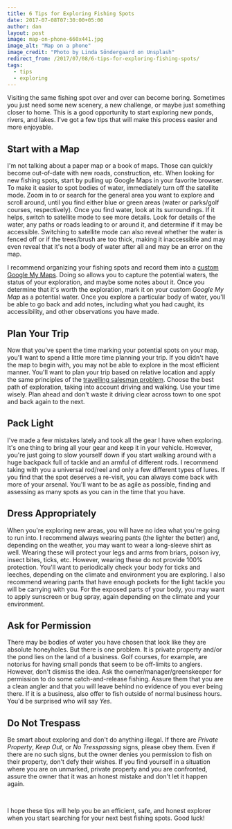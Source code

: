 ```yaml
---
title: 6 Tips for Exploring Fishing Spots
date: 2017-07-08T07:30:00+05:00
author: dan
layout: post
image: map-on-phone-660x441.jpg
image_alt: "Map on a phone"
image_credit: "Photo by Linda Söndergaard on Unsplash"
redirect_from: /2017/07/08/6-tips-for-exploring-fishing-spots/
tags:
  - tips
  - exploring
---
```

Visiting the same fishing spot over and over can become boring. Sometimes you just need some new scenery, a new challenge, or maybe just something closer to home. This is a good opportunity to start exploring new ponds, rivers, and lakes. I've got a few tips that will make this process easier and more enjoyable.

## Start with a Map

I'm not talking about a paper map or a book of maps. Those can quickly become out-of-date with new roads, construction, etc. When looking for new fishing spots, start by pulling up Google Maps in your favorite browser. To make it easier to spot bodies of water, immediately turn off the satellite mode. Zoom in to or search for the general area you want to explore and scroll around, until you find either blue or green areas (water or parks/golf courses, respectively). Once you find water, look at its surroundings. If it helps, switch to satellite mode to see more details. Look for details of the water, any paths or roads leading to or around it, and determine if it may be accessible. Switching to satellite mode can also reveal whether the water is fenced off or if the trees/brush are too thick, making it inaccessible and may even reveal that it's not a body of water after all and may be an error on the map.

I recommend organizing your fishing spots and record them into a <a href="https://www.google.com/maps/d/u/0/">custom Google My Maps</a>. Doing so allows you to capture the potential waters, the status of your exploration, and maybe some notes about it. Once you determine that it's worth the exploration, mark it on your custom *Google My Map* as a potential water. Once you explore a particular body of water, you'll be able to go back and add notes, including what you had caught, its accessibility, and other observations you have made.

## Plan Your Trip

Now that you've spent the time marking your potential spots on your map, you'll want to spend a little more time planning your trip. If you didn't have the map to begin with, you may not be able to explore in the most efficient manner. You'll want to plan your trip based on relative location and apply the same principles of the <a href="https://en.wikipedia.org/wiki/Travelling_salesman_problem">travelling salesman problem</a>. Choose the best path of exploration, taking into account driving and walking. Use your time wisely. Plan ahead and don't waste it driving clear across town to one spot and back again to the next.

## Pack Light

I've made a few mistakes lately and took all the gear I have when exploring. It's one thing to bring all your gear and keep it in your vehicle. However, you're just going to slow yourself down if you start walking around with a huge backpack full of tackle and an armful of different rods. I recommend taking with you a universal rod/reel and only a few different types of lures. If you find that the spot deserves a re-visit, you can always come back with more of your arsenal. You'll want to be as agile as possible, finding and assessing as many spots as you can in the time that you have.

## Dress Appropriately

When you're exploring new areas, you will have no idea what you're going to run into. I recommend always wearing pants (the lighter the better) and, depending on the weather, you may want to wear a long-sleeve shirt as well. Wearing these will protect your legs and arms from briars, poison ivy, insect bites, ticks, etc. However, wearing these do not provide 100% protection. You'll want to periodically check your body for ticks and leeches, depending on the climate and environment you are exploring. I also recommend wearing pants that have enough pockets for the light tackle you will be carrying with you. For the exposed parts of your body, you may want to apply sunscreen or bug spray, again depending on the climate and your environment.

## Ask for Permission

There may be bodies of water you have chosen that look like they are absolute honeyholes. But there is one problem. It is private property and/or the pond lies on the land of a business. Golf courses, for example, are notorius for having small ponds that seem to be off-limits to anglers. However, don't dismiss the idea. Ask the owner/manager/greenskeeper for permission to do some catch-and-release fishing. Assure them that you are a clean angler and that you will leave behind no evidence of you ever being there. If it is a business, also offer to fish outside of normal business hours. You'd be surprised who will say *Yes*.

## Do Not Trespass

Be smart about exploring and don't do anything illegal. If there are *Private Property*, *Keep Out*, or *No Tresspassing* signs, please obey them. Even if there are no such signs, but the owner denies you permission to fish on their property, don't defy their wishes. If you find yourself in a situation where you are on unmarked, private property and you are confronted, assure the owner that it was an honest mistake and don't let it happen again.

&nbsp;

I hope these tips will help you be an efficient, safe, and honest explorer when you start searching for your next best fishing spots. Good luck!

